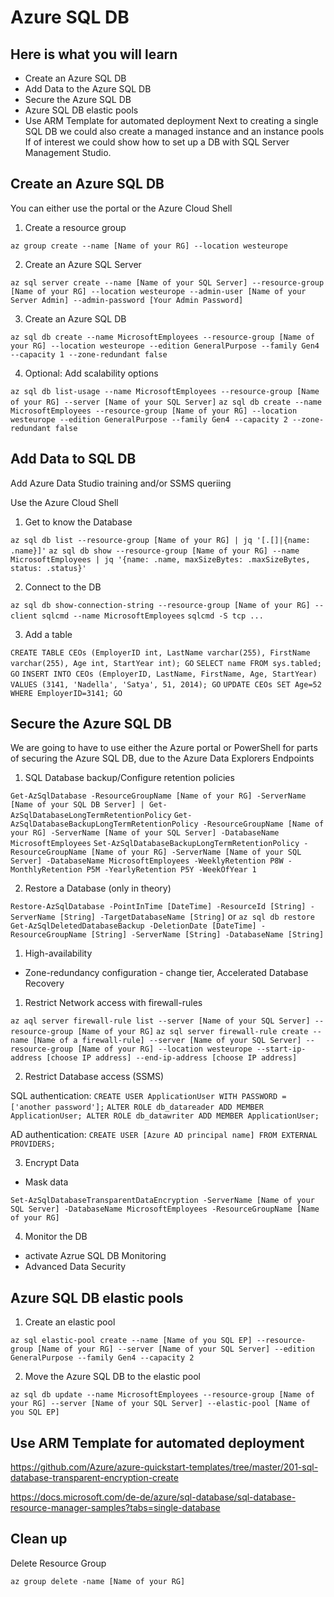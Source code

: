# Azure SQL DB #


## Here is what you will learn ##

- Create an Azure SQL DB
- Add Data to the Azure SQL DB
- Secure the Azure SQL DB
- Azure SQL DB elastic pools
- Use ARM Template for automated deployment
Next to creating a single SQL DB we could also create a managed instance and an instance pools
If of interest we could show how to set up a DB with SQL Server Management Studio.

## Create an Azure SQL DB ##

You can either use the portal or the Azure Cloud Shell
1. Create a resource group

```az group create --name [Name of your RG] --location westeurope```

2. Create an Azure SQL Server

```az sql server create --name [Name of your SQL Server] --resource-group [Name of your RG] --location westeurope --admin-user [Name of your Server Admin] --admin-password [Your Admin Password]```

3. Create an Azure SQL DB

```az sql db create --name MicrosoftEmployees --resource-group [Name of your RG] --location westeurope --edition GeneralPurpose --family Gen4 --capacity 1 --zone-redundant false```

4. Optional: Add scalability options

```az sql db list-usage --name MicrosoftEmployees --resource-group [Name of your RG] --server [Name of your SQL Server]```
```az sql db create --name MicrosoftEmployees --resource-group [Name of your RG] --location westeurope --edition GeneralPurpose --family Gen4 --capacity 2 --zone-redundant false```
  

## Add Data to SQL DB ##

Add Azure Data Studio training and/or SSMS queriing

Use the Azure Cloud Shell
1. Get to know the Database

  ```az sql db list --resource-group [Name of your RG] | jq '[.[]|{name: .name}]'```
  ```az sql db show --resource-group [Name of your RG] --name MicrosoftEmployees | jq '{name: .name, maxSizeBytes: .maxSizeBytes, status: .status}'```
  
2. Connect to the DB

  ```az sql db show-connection-string --resource-group [Name of your RG] --client sqlcmd --name MicrosoftEmployees```
  ```sqlcmd -S tcp ...```

3. Add a table

  ```CREATE TABLE CEOs (EmployerID int, LastName varchar(255), FirstName varchar(255), Age int, StartYear int); GO```
  ```SELECT name FROM sys.tabled; GO```
  ```INSERT INTO CEOs (EmployerID, LastName, FirstName, Age, StartYear) VALUES (3141, 'Nadella', 'Satya', 51, 2014); GO```
  ```UPDATE CEOs SET Age=52 WHERE EmployerID=3141; GO```


## Secure the Azure SQL DB ##

We are going to have to use either the Azure portal or PowerShell for parts of securing the Azure SQL DB, due to the Azure Data Explorers Endpoints

1. SQL Database backup/Configure retention policies

  ```Get-AzSqlDatabase -ResourceGroupName [Name of your RG] -ServerName [Name of your SQL DB Server] | Get-AzSqlDatabaseLongTermRetentionPolicy```
  ```Get-AzSqlDatabaseBackupLongTermRetentionPolicy -ResourceGroupName [Name of your RG] -ServerName [Name of your SQL Server] -DatabaseName MicrosoftEmployees```
  ```Set-AzSqlDatabaseBackupLongTermRetentionPolicy -ResourceGroupName [Name of your RG] -ServerName [Name of your SQL Server] -DatabaseName MicrosoftEmployees -WeeklyRetention P8W -MonthlyRetention P5M -YearlyRetention P5Y -WeekOfYear 1```
  
2. Restore a Database (only in theory)

  ```Restore-AzSqlDatabase -PointInTime [DateTime] -ResourceId [String] -ServerName [String] -TargetDatabaseName [String]```  or  ```az sql db restore```
  ```Get-AzSqlDeletedDatabaseBackup -DeletionDate [DateTime] -ResourceGroupName [String] -ServerName [String] -DatabaseName [String]```
    
  
1. High-availability
  - Zone-redundancy configuration - change tier, Accelerated Database Recovery

1. Restrict Network access with firewall-rules

```az aql server firewall-rule list --server [Name of your SQL Server] --resource-group [Name of your RG]```
```az sql server firewall-rule create --name [Name of a firewall-rule] --server [Name of your SQL Server] --resource-group [Name of your RG] --location westeurope --start-ip-address [choose IP address] --end-ip-address [choose IP address]```

2. Restrict Database access (SSMS)

SQL authentication:
```CREATE USER ApplicationUser WITH PASSWORD = ['another password'];```
```ALTER ROLE db_datareader ADD MEMBER ApplicationUser; ALTER ROLE db_datawriter ADD MEMBER ApplicationUser;```

AD authentication:
```CREATE USER [Azure AD principal name] FROM EXTERNAL PROVIDERS;```

3. Encrypt Data
  - Mask data
  
  ```Set-AzSqlDatabaseTransparentDataEncryption -ServerName [Name of your SQL Server] -DatabaseName MicrosoftEmployees -ResourceGroupName [Name of your RG]```
  
4. Monitor the DB
  - activate Azrue SQL DB Monitoring
  - Advanced Data Security


## Azure SQL DB elastic pools ##

1. Create an elastic pool
  
  ```az sql elastic-pool create --name [Name of you SQL EP] --resource-group [Name of your RG] --server [Name of your SQL Server] --edition GeneralPurpose --family Gen4 --capacity 2```

2. Move the Azure SQL DB to the elastic pool

  ```az sql db update --name MicrosoftEmployees --resource-group [Name of your RG] --server [Name of your SQL Server] --elastic-pool [Name of you SQL EP]```


## Use ARM Template for automated deployment ##

https://github.com/Azure/azure-quickstart-templates/tree/master/201-sql-database-transparent-encryption-create

https://docs.microsoft.com/de-de/azure/sql-database/sql-database-resource-manager-samples?tabs=single-database


## Clean up ##

Delete Resource Group

```az group delete -name [Name of your RG]```
